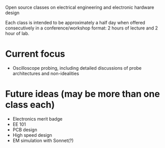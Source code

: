 Open source classes on electrical engineering and electronic hardware design

Each class is intended to be approximately a half day when offered consecutively in a conference/workshop format: 2
hours of lecture and 2 hour of lab.

# Current focus

* Oscilloscope probing, including detailed discussions of probe architectures and non-idealities

# Future ideas (may be more than one class each)

* Electronics merit badge
* EE 101
* PCB design
* High speed design
* EM simulation with Sonnet(?)
